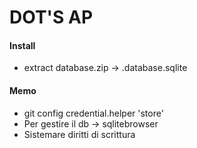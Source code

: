 # DOT'S AP

#### Install
- extract database.zip -> .database.sqlite
  
#### Memo
- git config credential.helper 'store'
- Per gestire il db -> sqlitebrowser
- Sistemare diritti di scrittura